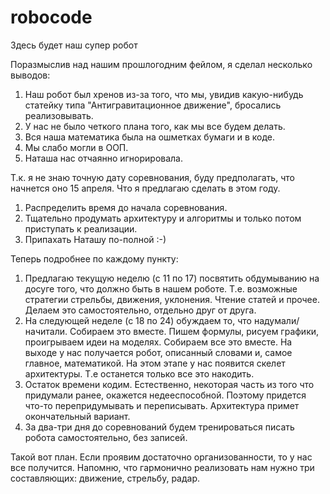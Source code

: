 robocode
========

Здесь будет наш супер робот

Поразмыслив над нашим прошлогодним фейлом, я сделал несколько выводов:
1. Наш робот был хренов из-за того, что мы, увидив какую-нибудь статейку типа "Антигравитационное движение", бросались реализовывать.
2. У нас не было четкого плана того, как мы все будем делать.
3. Вся наша математика была на ошметках бумаги и в коде.
4. Мы слабо могли в ООП.
5. Наташа нас отчаянно игнорировала.

Т.к. я не знаю точную дату соревнования, буду предполагать, что начнется оно 15 апреля.
Что я предлагаю сделать в этом году. 
1. Распределить время до начала соревнования.
2. Тщательно продумать архитектуру и алгоритмы и только потом приступать к реализации.
3. Припахать Наташу по-полной :-)

Теперь подробнее по каждому пункту:

1. Предлагаю текущую неделю (с 11 по 17) посвятить обдумыванию на досуге того, что должно быть в нашем роботе. 
    Т.е. возможные стратегии стрельбы, движения, уклонения. Чтение статей и прочее. Делаем это самостоятельно, отдельно друг от друга.
2. На следующей неделе (с 18 по 24) обуждаем то, что надумали/начитали. Собираем это вместе. 
    Пишем формулы, рисуем графики, проигрываем идеи на моделях. Собираем все это вместе. 
    На выходе у нас получается робот, описанный словами и, самое главное, математикой. На этом этапе у нас появится скелет архитектуры.
    Т.е останется только все это накодить. 
3. Остаток времени кодим. Естественно, некоторая часть из того что придумали ранее, окажется недееспособной.
    Поэтому придется что-то перепридумывать и переписывать. Архитектура примет окончательный вариант.
4. За два-три дня до соревнований будем тренироваться писать робота самостоятельно, без записей.

Такой вот план. Если проявим достаточно организованности, то у нас все получится.
Напомню, что гармонично реализовать нам нужно три составляющих: движение, стрельбу, радар.

